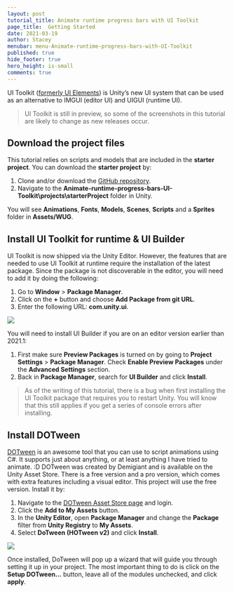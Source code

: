 ```yaml
---
layout: post
tutorial_title: Animate runtime progress bars with UI Toolkit
page_title:  Getting Started
date: 2021-03-19
author: Stacey
menubar: menu-Animate-runtime-progress-bars-with-UI-Toolkit
published: true
hide_footer: true
hero_height: is-small
comments: true
---
```

UI Toolkit ([formerly UI Elements](https://forum.unity.com/threads/renaming-uielements-to-ui-toolkit.854245/)) is Unity’s new UI system that can be used as an alternative to IMGUI (editor UI) and UIGUI (runtime UI). 

> UI Toolkit is still in preview, so some of the screenshots in this tutorial are likely to change as new releases occur.

## Download the project files
This tutorial relies on scripts and models that are included in the **starter project**. You can download the **starter project** by:

1. Clone and/or download the [GitHub repository](https://github.com/Yecats/GameDevTutorials). 
2. Navigate to the **Animate-runtime-progress-bars-UI-Toolkit\projects\starterProject** folder in Unity. 

You will see **Animations**, **Fonts**, **Models**, **Scenes**, **Scripts** and a **Sprites** folder in **Assets/WUG**. 

## Install UI Toolkit for runtime & UI Builder
UI Toolkit is now shipped via the Unity Editor. However, the features that are needed to use UI Toolkit at runtime require the installation of the latest package. Since the package is not discoverable in the editor, you will need to add it by doing the following:

1.	Go to **Window** > **Package Manager**.
2.	Click on the **+** button and choose **Add Package from git URL**.
3.	Enter the following URL: **com.unity.ui**.

![]({{page.dir}}/images/1-gs-packagemanager.gif)

You will need to install UI Builder if you are on an editor version earlier than 2021.1:

1.	First make sure **Preview Packages** is turned on by going to **Project Settings** > **Package Manager**. Check **Enable Preview Packages** under the **Advanced Settings** section.
2.	Back in **Package Manager**, search for **UI Builder** and click **Install**.

> As of the writing of this tutorial, there is a bug when first installing the UI Toolkit package that requires you to restart Unity. You will know that this still applies if you get a series of console errors after installing.

## Install DOTween
[DOTween](http://dotween.demigiant.com/) is an awesome tool that you can use to script animations using C#. It supports just about anything, or at least anything I have tried to animate. :D DOTween was created by Demigiant and is available on the Unity Asset Store. There is a free version and a pro version, which comes with extra features including a visual editor. This project will use the free version. Install it by:

1.	Navigate to the [DOTween Asset Store page](https://assetstore.unity.com/packages/tools/animation/dotween-hotween-v2-27676) and login.
2.	Click the **Add to My Assets** button. 
3.	In the **Unity Editor**, open **Package Manager** and change the **Package** filter from **Unity Registry** to **My Assets**.
4.	Select **DoTween (HOTween v2)** and click **Install**.

![]({{page.dir}}/images/pt1-store.gif)

Once installed, DoTween will pop up a wizard that will guide you through setting it up in your project. The most important thing to do is click on the **Setup DOTween…** button, leave all of the modules unchecked, and click **apply**. 

